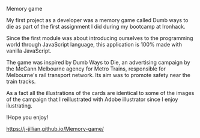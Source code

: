 Memory game

My first project as a developer was a memory game called Dumb ways to die as part of the first assignment I did during my bootcamp at Ironhack.

Since the first module was about introducing ourselves to the programming world through JavaScript language, this application is 100% made with vanilla JavaScript.

The game was inspired by Dumb Ways to Die, an advertising campaign by the McCann Melbourne agency for Metro Trains, responsible for Melbourne's rail transport network. Its aim was to promote safety near the train tracks. 

As a fact all the illustrations of the cards are identical to some of the images of the campaign that I reillustrated with Adobe illustrator since I enjoy ilustrating.

!Hope you enjoy!

https://j-jillian.github.io/Memory-game/
